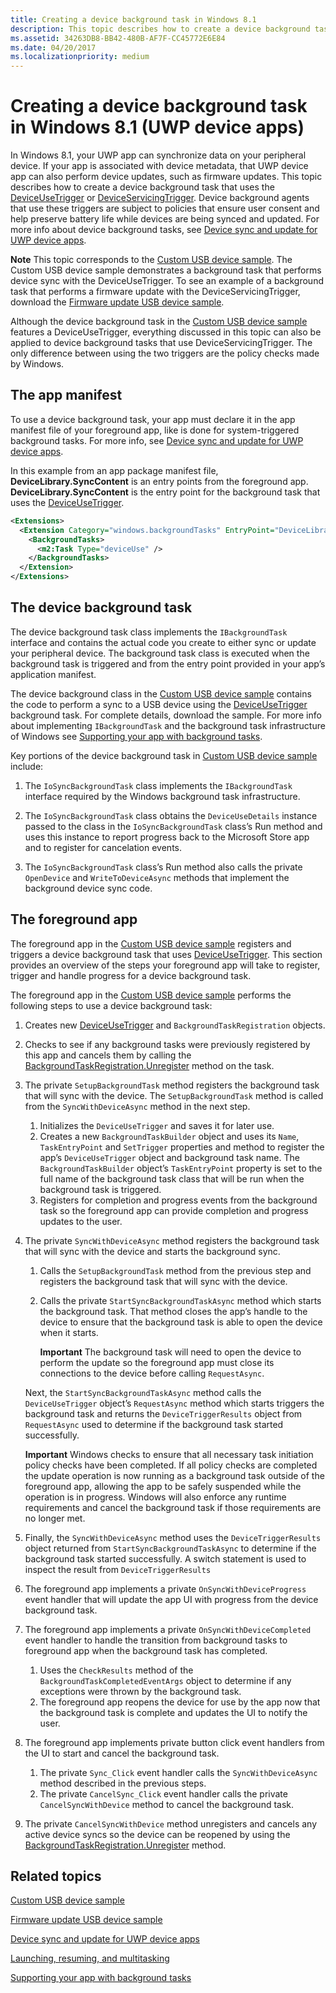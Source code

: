 ```yaml
---
title: Creating a device background task in Windows 8.1
description: This topic describes how to create a device background task that uses the DeviceUseTrigger or DeviceServicingTrigger.
ms.assetid: 34263DB8-BB42-480B-AF7F-CC45772E6E84
ms.date: 04/20/2017
ms.localizationpriority: medium
---
```


# Creating a device background task in Windows 8.1 (UWP device apps)


In Windows 8.1, your UWP app can synchronize data on your peripheral device. If your app is associated with device metadata, that UWP device app can also perform device updates, such as firmware updates. This topic describes how to create a device background task that uses the [DeviceUseTrigger](http://go.microsoft.com/fwlink/p/?LinkID=308967) or [DeviceServicingTrigger](http://go.microsoft.com/fwlink/p/?LinkID=308965). Device background agents that use these triggers are subject to policies that ensure user consent and help preserve battery life while devices are being synced and updated. For more info about device background tasks, see [Device sync and update for UWP device apps](device-sync-and-update-for-uwp-device-apps.md).

**Note**  This topic corresponds to the [Custom USB device sample](http://go.microsoft.com/fwlink/p/?LinkId=301975 ). The Custom USB device sample demonstrates a background task that performs device sync with the DeviceUseTrigger. To see an example of a background task that performs a firmware update with the DeviceServicingTrigger, download the [Firmware update USB device sample](http://go.microsoft.com/fwlink/p/?LinkId=309186).



Although the device background task in the [Custom USB device sample](http://go.microsoft.com/fwlink/p/?LinkId=301975 ) features a DeviceUseTrigger, everything discussed in this topic can also be applied to device background tasks that use DeviceServicingTrigger. The only difference between using the two triggers are the policy checks made by Windows.

## <span id="The_app_manifest"></span><span id="the_app_manifest"></span><span id="THE_APP_MANIFEST"></span>The app manifest


To use a device background task, your app must declare it in the app manifest file of your foreground app, like is done for system-triggered background tasks. For more info, see [Device sync and update for UWP device apps](device-sync-and-update-for-uwp-device-apps.md).

In this example from an app package manifest file, **DeviceLibrary.SyncContent** is an entry points from the foreground app. **DeviceLibrary.SyncContent** is the entry point for the background task that uses the [DeviceUseTrigger](http://go.microsoft.com/fwlink/p/?LinkID=308967).

```XML
<Extensions>
  <Extension Category="windows.backgroundTasks" EntryPoint="DeviceLibrary.SyncContent">
    <BackgroundTasks>
      <m2:Task Type="deviceUse" /> 
    </BackgroundTasks>
  </Extension>
</Extensions>
```

## <span id="The_device_background_task"></span><span id="the_device_background_task"></span><span id="THE_DEVICE_BACKGROUND_TASK"></span>The device background task


The device background task class implements the `IBackgroundTask` interface and contains the actual code you create to either sync or update your peripheral device. The background task class is executed when the background task is triggered and from the entry point provided in your app’s application manifest.

The device background class in the [Custom USB device sample](http://go.microsoft.com/fwlink/p/?LinkId=301975 ) contains the code to perform a sync to a USB device using the [DeviceUseTrigger](http://go.microsoft.com/fwlink/p/?LinkID=308967) background task. For complete details, download the sample. For more info about implementing `IBackgroundTask` and the background task infrastructure of Windows see [Supporting your app with background tasks](http://go.microsoft.com/fwlink/p/?LinkID=254337).

Key portions of the device background task in [Custom USB device sample](http://go.microsoft.com/fwlink/p/?LinkId=301975 ) include:

1.  The `IoSyncBackgroundTask` class implements the `IBackgroundTask` interface required by the Windows background task infrastructure.

2.  The `IoSyncBackgroundTask` class obtains the `DeviceUseDetails` instance passed to the class in the `IoSyncBackgroundTask` class’s Run method and uses this instance to report progress back to the Microsoft Store app and to register for cancelation events.

3.  The `IoSyncBackgroundTask` class’s Run method also calls the private `OpenDevice` and `WriteToDeviceAsync` methods that implement the background device sync code.

## <span id="The_foreground_app"></span><span id="the_foreground_app"></span><span id="THE_FOREGROUND_APP"></span>The foreground app


The foreground app in the [Custom USB device sample](http://go.microsoft.com/fwlink/p/?LinkId=301975 ) registers and triggers a device background task that uses [DeviceUseTrigger](http://go.microsoft.com/fwlink/p/?LinkID=308967). This section provides an overview of the steps your foreground app will take to register, trigger and handle progress for a device background task.

The foreground app in the [Custom USB device sample](http://go.microsoft.com/fwlink/p/?LinkId=301975 ) performs the following steps to use a device background task:

1.  Creates new [DeviceUseTrigger](http://go.microsoft.com/fwlink/p/?LinkID=308967) and `BackgroundTaskRegistration` objects.

2.  Checks to see if any background tasks were previously registered by this app and cancels them by calling the [BackgroundTaskRegistration.Unregister](http://go.microsoft.com/fwlink/p/?LinkId=309315) method on the task.

3.  The private `SetupBackgroundTask` method registers the background task that will sync with the device. The `SetupBackgroundTask` method is called from the `SyncWithDeviceAsync` method in the next step.

    1.  Initializes the `DeviceUseTrigger` and saves it for later use.
    2.  Creates a new `BackgroundTaskBuilder` object and uses its `Name`, `TaskEntryPoint` and `SetTrigger` properties and method to register the app’s `DeviceUseTrigger` object and background task name. The `BackgroundTaskBuilder` object’s `TaskEntryPoint` property is set to the full name of the background task class that will be run when the background task is triggered.
    3.  Registers for completion and progress events from the background task so the foreground app can provide completion and progress updates to the user.

4.  The private `SyncWithDeviceAsync` method registers the background task that will sync with the device and starts the background sync.

    1.  Calls the `SetupBackgroundTask` method from the previous step and registers the background task that will sync with the device.
    2.  Calls the private `StartSyncBackgroundTaskAsync` method which starts the background task. That method closes the app’s handle to the device to ensure that the background task is able to open the device when it starts.

        **Important**  The background task will need to open the device to perform the update so the foreground app must close its connections to the device before calling `RequestAsync`.




    Next, the `StartSyncBackgroundTaskAsync` method calls the `DeviceUseTrigger` object’s `RequestAsync` method which starts triggers the background task and returns the `DeviceTriggerResults` object from `RequestAsync` used to determine if the background task started successfully.

    **Important**  Windows checks to ensure that all necessary task initiation policy checks have been completed. If all policy checks are completed the update operation is now running as a background task outside of the foreground app, allowing the app to be safely suspended while the operation is in progress. Windows will also enforce any runtime requirements and cancel the background task if those requirements are no longer met.



3.  Finally, the `SyncWithDeviceAsync` method uses the `DeviceTriggerResults` object returned from `StartSyncBackgroundTaskAsync` to determine if the background task started successfully. A switch statement is used to inspect the result from `DeviceTriggerResults`


5.  The foreground app implements a private `OnSyncWithDeviceProgress` event handler that will update the app UI with progress from the device background task.

6.  The foreground app implements a private `OnSyncWithDeviceCompleted` event handler to handle the transition from background tasks to foreground app when the background task has completed.

    1.  Uses the `CheckResults` method of the `BackgroundTaskCompletedEventArgs` object to determine if any exceptions were thrown by the background task.
    2.  The foreground app reopens the device for use by the app now that the background task is complete and updates the UI to notify the user.

7.  The foreground app implements private button click event handlers from the UI to start and cancel the background task.

    1.  The private `Sync_Click` event handler calls the `SyncWithDeviceAsync` method described in the previous steps.
    2.  The private `CancelSync_Click` event handler calls the private `CancelSyncWithDevice` method to cancel the background task.

8.  The private `CancelSyncWithDevice` method unregisters and cancels any active device syncs so the device can be reopened by using the [BackgroundTaskRegistration.Unregister](http://go.microsoft.com/fwlink/p/?LinkId=309315) method.

## <span id="related_topics"></span>Related topics


[Custom USB device sample](http://go.microsoft.com/fwlink/p/?LinkId=301975 )

[Firmware update USB device sample](http://go.microsoft.com/fwlink/p/?LinkId=309186)

[Device sync and update for UWP device apps](device-sync-and-update-for-uwp-device-apps.md)

[Launching, resuming, and multitasking](http://go.microsoft.com/fwlink/p/?LinkId=309316)

[Supporting your app with background tasks](http://go.microsoft.com/fwlink/p/?LinkID=254337)










